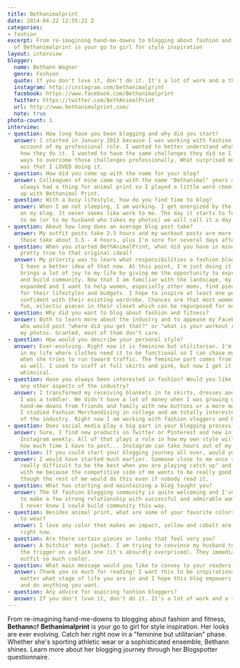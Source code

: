 ```yaml
---
title: Bethanimalprint
date: 2014-04-22 12:55:22 Z
categories:
- fashion
excerpt: From re-imagining hand-me-downs to blogging about fashion and fitness, Bethann
  of Bethanimalprint is your go to girl for style inspiration
layout: interview
blogger:
  name: Bethann Wagner
  genre: Fashion
  quote: If you don't love it, don't do it. It's a lot of work and a thankless endeavor.
  instagram: http://instagram.com/bethanimalprint
  facebook: https://www.facebook.com/Bethanimalprint
  twitter: https://twitter.com/BethAnimalPrint
  url: http://www.bethanimalprint.com/
  note: true
photo-count: 1
interview:
- question: How long have you been blogging and why did you start?
  answer: I started in January 2013 because I was working with fashion bloggers on
    account of my professional role. I wanted to better understand what they do and
    how they do it. I wanted to have the same challenges they did so I could find
    ways to overcome those challenges professionally. What surprised me, however,
    was that I LOVED doing it.
- question: How did you come up with the name for your blog?
  answer: Colleagues of mine came up with the name "Bethanimal" years ago and I've
    always had a thing for animal print so I played a little word chemistry and came
    up with Bethanimal Print.
- question: With a busy lifestyle, how do you find time to blog?
  answer: When I am not sleeping, I am working. I get energized by the time spent
    on my blog. It never seems like work to me. The day it starts to feel like work
    to me (or to my husband who takes my photos) we will call it a day.
- question: About how long does an average blog post take?
  answer: My outfit posts take 2.5 hours and my workout posts are more in depth, so
    those take about 3.5 - 4 hours, plus I'm sore for several days afterward.
- question: When you started BethAnimalPrint, what did you have in mind? Has it stayed
    pretty true to that original ideal?
  answer: My priority was to learn what responsibilities a fashion blogger has and
    I have a better idea of that now. At this point, I'm just doing it because it
    brings a lot of joy to my life by giving me the opportunity to express myself
    and build community. Now that I am familiar with the landscape, my goals have
    expanded and I want to help women, especially other moms, find pieces that work
    for their lifestyles and budgets. I hope to inspire at least one person to feel
    confident with their existing wardrobe. Chances are that most women have some
    fun, eclectic pieces in their closet which can be repurposed for new life.
- question: Why did you want to blog about fashion and fitness?
  answer: Both to learn more about the industry and to appease my Facebook friends
    who would post "where did you get that?" or "what is your workout routine?" on
    my photos. Granted, most of them don't care.
- question: How would you describe your personal style?
  answer: Ever-evolving. Right now it is feminine but utilitarian. I'm at this point
    in my life where clothes need it to be functional so I can chase my 2-year-old
    when she tries to run toward traffic. The feminine part comes from having my daughter
    as well. I used to scoff at full skirts and pink, but now I get it. They are simply
    whimsical.
- question: Have you always been interested in fashion? Would you like to explore
    any other aspects of the industry?
  answer: I transformed my receiving blankets in to skirts, dresses and hats when
    I was a toddler. We didn't have a lot of money when I was growing up, so I updated
    hand-me-downs from friends and family with new buttons or a more modern neckline.
    I studied Fashion Merchandising in college and am totally interested in most aspects
    of the industry. Right now I am working with fashion vloggers and brands at YouTube.
- question: Does social media play a big part in your blogging process?
  answer: Sure, I find new products on Twitter or Pinterest and new influencers on
    Instagram weekly. All of that plays a role in how my own style will evolve and
    how much time I have to post... Instagram can take hours out of my week!
- question: If you could start your blogging journey all over, would you change anything?
  answer: I would have started much earlier. Someone close to me once said "it is
    really difficult to be the best when you are playing catch up" and that resonated
    with me because the competitive side of me wants to be really good at this even
    though the rest of me would do this even if nobody read it.
- question: What has starting and maintaining a blog taught you?
  answer: The SF fashion blogging community is quite welcoming and I've been fortunate
    to make a few strong relationship with successful and admirable women from blogging.
    I never knew I could build community this way.
- question: Besides animal print, what are some of your favorite colors and patterns
    to wear?
  answer: I love any color that makes an impact, yellow and cobalt are my favorite
    right now.
- question: Are there certain pieces or looks that feel very you?
  answer: A bitchin' moto jacket. I am trying to convince my husband to bless me pulling
    the trigger on a black one (it's absurdly overpriced). They immediately make any
    outfit so much cooler.
- question: What main message would you like to convey to your readers?
  answer: Thank you so much for reading! I want this to be inspirational to you no
    matter what stage of life you are in and I hope this blog empowers you to wear
    and do anything you want.
- question: Any advice for aspiring fashion bloggers?
  answer: If you don't love it, don't do it. It's a lot of work and a thankless endeavor.
---
```


From re-imagining hand-me-downs to blogging about fashion and fitness, **Bethann**of **Bethanimalprint** is your go to girl for style inspiration. Her looks are ever evolving. Catch her right now in a "feminine but utilitarian" phase. Whether she's sporting athletic wear or a sophisticated ensemble, Bethann shines. Learn more about her blogging journey through her Blogspotter questionnaire.